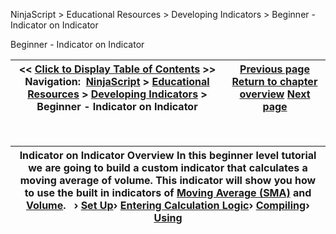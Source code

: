 ﻿


NinjaScript \> Educational Resources \> Developing Indicators \> Beginner \- Indicator on Indicator






















Beginner \- Indicator on Indicator







| \<\< [Click to Display Table of Contents](beginner_-_indicator_on_indica.md) \>\> **Navigation:**     [NinjaScript](ninjascript-1.md) \> [Educational Resources](educational_resources-1.md) \> [Developing Indicators](developing_indicators-1.md) \> Beginner \- Indicator on Indicator | [Previous page](using3-1.md) [Return to chapter overview](developing_indicators-1.md) [Next page](set_up5-1.md) |
| --- | --- |











 




| Indicator on Indicator Overview In this beginner level tutorial we are going to build a custom indicator that calculates a moving average of volume. This indicator will show you how to use the built in indicators of [Moving Average (SMA)](moving_average_-_simple_sma-1.md) and [Volume](volume-1.md).   › [Set Up](set_up5-1.md)› [Entering Calculation Logic](entering_calculation_logic2-1.md)› [Compiling](compiling2-1.md)› [Using](using2-1.md) |
| --- |










